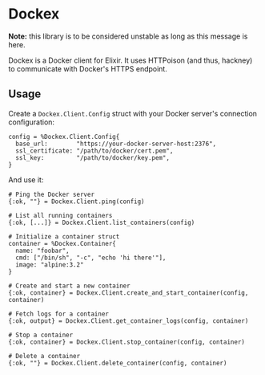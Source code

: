 # Dockex

**Note:** this library is to be considered unstable as long as this message is
here.

Dockex is a Docker client for Elixir. It uses HTTPoison (and thus, hackney) to
communicate with Docker's HTTPS endpoint.

## Usage

Create a `Dockex.Client.Config` struct with your Docker server's connection
configuration:

    config = %Dockex.Client.Config{
      base_url:        "https://your-docker-server-host:2376",
      ssl_certificate: "/path/to/docker/cert.pem",
      ssl_key:         "/path/to/docker/key.pem",
    }

And use it:

    # Ping the Docker server
    {:ok, ""} = Dockex.Client.ping(config)

    # List all running containers
    {:ok, [...]} = Dockex.Client.list_containers(config)

    # Initialize a container struct
    container = %Dockex.Container{
      name: "foobar",
      cmd: ["/bin/sh", "-c", "echo 'hi there'"],
      image: "alpine:3.2"
    }

    # Create and start a new container
    {:ok, container} = Dockex.Client.create_and_start_container(config, container)

    # Fetch logs for a container
    {:ok, output} = Dockex.Client.get_container_logs(config, container)

    # Stop a container
    {:ok, container} = Dockex.Client.stop_container(config, container)

    # Delete a container
    {:ok, ""} = Dockex.Client.delete_container(config, container)

